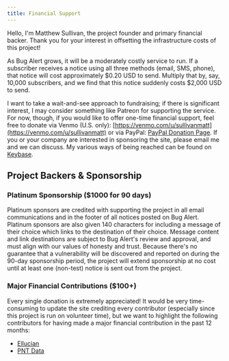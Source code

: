 ```yaml
---
title: Financial Support
---
```


Hello, I'm Matthew Sullivan, the project founder and primary financial backer. Thank you for your interest in offsetting the infrastructure costs of this project!

As Bug Alert grows, it will be a moderately costly service to run. If a subscriber receives a notice using all three methods (email, SMS, phone), that notice will cost approximately $0.20 USD to send. Multiply that by, say, 10,000 subscribers, and we find that this notice suddenly costs $2,000 USD to send.

I want to take a wait-and-see approach to fundraising; if there is significant interest, I may consider something like Patreon for supporting the service. For now, though, if you would like to offer one-time financial support, feel free to donate via Venmo (U.S. only): [https://venmo.com/u/sullivanmatt](https://venmo.com/u/sullivanmatt) or via PayPal: [PayPal Donation Page](https://www.paypal.com/donate/?hosted_button_id=7T5HKGZKAW448). If you or your company are interested in sponsoring the site, please email me and we can discuss. My various ways of being reached can be found on [Keybase](https://keybase.io/matthewsullivan).

## Project Backers & Sponsorship

### Platinum Sponsorship ($1000 for 90 days)
Platinum sponsors are credited with supporting the project in all email communications and in the footer of all notices posted on Bug Alert. Platinum sponsors are also given 140 characters for including a message of their choice which links to the destination of their choice. Message content and link destinations are subject to Bug Alert's review and approval, and must align with our values of honesty and trust. Because there's no guarantee that a vulnerability will be discovered and reported on during the 90-day sponsorship period, the project will extend sponsorship at no cost until at least one (non-test) notice is sent out from the project.

### Major Financial Contributions ($100+)
Every single donation is extremely appreciated! It would be very time-consuming to update the site crediting every contributor (especially since this project is run on volunteer time), but we want to highlight the following contributors for having made a major financial contribution in the past 12 months:

* [Ellucian](http://ellucian.com/)
* [PNT Data](https://www.pntdata.com/)
